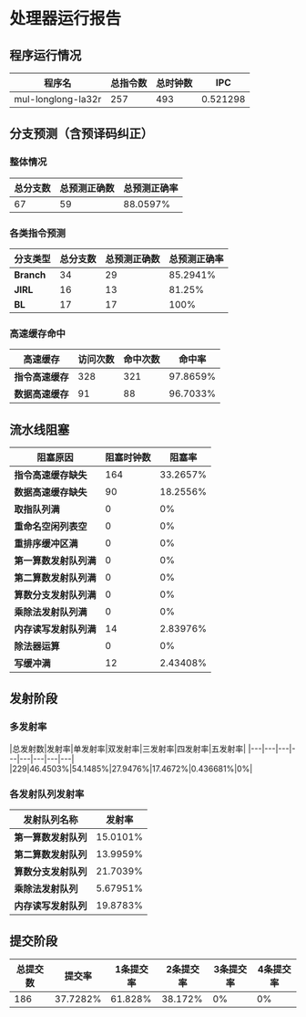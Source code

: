 # 处理器运行报告
## 程序运行情况
|程序名|总指令数|总时钟数|IPC|
|---|---|---|---|
|mul-longlong-la32r|257|493|0.521298|

## 分支预测（含预译码纠正）
### 整体情况
|总分支数|总预测正确数|总预测正确率|
|---|---|---|
|67|59|88.0597%|

### 各类指令预测
|分支类型|总分支数|总预测正确数|总预测正确率|
|---|---|---|---|
|**Branch**| 34 | 29 | 85.2941%|
|**JIRL**| 16 | 13 | 81.25%|
|**BL**| 17 | 17 | 100%|

### 高速缓存命中
|高速缓存|访问次数|命中次数|命中率|
|---|---|---|---|
|**指令高速缓存**| 328 | 321 | 97.8659%|
|**数据高速缓存**| 91 | 88 | 96.7033%|
## 流水线阻塞
|阻塞原因|阻塞时钟数|阻塞率|
|---|---|---|
|**指令高速缓存缺失**| 164 | 33.2657%|
|**数据高速缓存缺失**| 90 | 18.2556%|
|**取指队列满**| 0 | 0%|
|**重命名空闲列表空**|0 | 0%|
|**重排序缓冲区满**|0 | 0%|
|**第一算数发射队列满**|0 | 0%|
|**第二算数发射队列满**|0 | 0%|
|**算数分支发射队列满**|0 | 0%|
|**乘除法发射队列满**|0 | 0%|
|**内存读写发射队列满**|14 | 2.83976%|
|**除法器运算**|0 | 0%|
|**写缓冲满**|12 | 2.43408%|

## 发射阶段
### 多发射率
|总发射数|发射率|单发射率|双发射率|三发射率|四发射率|五发射率|
|---|---|---|---|---|---|---|---|
|229|46.4503%|54.1485%|27.9476%|17.4672%|0.436681%|0%|

### 各发射队列发射率
|发射队列名称|发射率|
|---|---|
|**第一算数发射队列**|15.0101%|
|**第二算数发射队列**|13.9959%|
|**算数分支发射队列**|21.7039%|
|**乘除法发射队列**|5.67951%|
|**内存读写发射队列**|19.8783%|

## 提交阶段
|总提交数|提交率|1条提交率|2条提交率|3条提交率|4条提交率|
|---|---|---|---|---|---|
|186|37.7282%|61.828%|38.172%|0%|0%|

